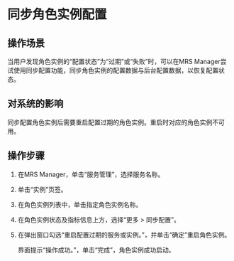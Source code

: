 # 同步角色实例配置<a name="ZH-CN_TOPIC_0174499427"></a>

## 操作场景<a name="zh-cn_topic_0035251707_section24187759195439"></a>

当用户发现角色实例的“配置状态”为“过期”或“失败”时，可以在MRS Manager尝试使用同步配置功能，同步角色实例的配置数据与后台配置数据，以恢复配置状态。

## 对系统的影响<a name="zh-cn_topic_0035251707_section16190722195456"></a>

同步配置角色实例后需要重启配置过期的角色实例。重启时对应的角色实例不可用。

## 操作步骤<a name="zh-cn_topic_0035251707_section57917676195511"></a>

1.  在MRS Manager，单击“服务管理”，选择服务名称。
2.  单击“实例”页签。
3.  在角色实例列表中，单击指定角色实例名称。
4.  在角色实例状态及指标信息上方，选择“更多 \> 同步配置”。
5.  在弹出窗口勾选“重启配置过期的服务或实例。”，并单击“确定”重启角色实例。

    界面提示“操作成功。”，单击“完成”，角色实例成功启动。


